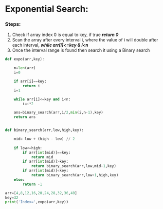 # Exponential Search:
### Steps:
1. Check if array index 0 is equal to key, if true **_return 0_**
1. Scan the array after every interval i, where the value of i will double after each interval, **_while arr[i]<=key & i<n_**
1. Once the interval range is found then search it using a Binary search

```python
def expo(arr,key):

    n=len(arr)
    i=0

    if arr[i]==key:
        return i
    i=1

    while arr[i]<=key and i<n:
        i=i*2

    ans=binary_search(arr,i/2,min(i,n-1),key)
    return ans


def binary_search(arr,low,high,key):

    mid= low + (high - low) // 2
    
    if low<=high:
        if arr[int(mid)]==key:
            return mid
        if arr[int(mid)]>key:
            return binary_search(arr,low,mid-1,key)
        if arr[int(mid)]<key:
            return binary_search(arr,low+1,high,key)
    else:
        return -1

arr=[4,8,12,16,20,24,28,32,36,40]
key=32
print('Index=',expo(arr,key))
```
